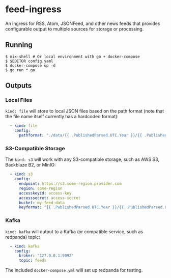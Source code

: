 # feed-ingress

An ingress for RSS, Atom, JSONFeed, and other news feeds that provides configurable output to multiple sources for storage or processing.

## Running

```shell
$ nix-shell # Or local environment with go + docker-compose
$ $EDITOR config.yaml
$ docker-compose up -d
$ go run *.go
```


## Outputs

### Local Files

`kind: file` will store to local JSON files based on the path format (note that the file name itself currently has a hardcoded format):

```yaml
  - kind: file
    config:
      pathformat: "./data/{{ .PublishedParsed.UTC.Year }}/{{ .PublishedParsed.UTC.Month }}/{{ .PublishedParsed.UTC.Day }}"
```

### S3-Compatible Storage

The `kind: s3` will work with any S3-compatible storage, such as AWS S3, Backblaze B2, or MinIO:

```yaml
  - kind: s3
    config:
      endpoint: https://s3.some-region.provider.com
      region: some-region
      accesskeyid: access-key
      accesssecret: access-secret
      bucket: my-feed-data
      keyformat: "{{ .PublishedParsed.UTC.Year }}/{{ .PublishedParsed.UTC.Month }}/{{ .PublishedParsed.UTC.Day }}"
```

### Kafka

`kind: kafka` will output to a Kafka (or compatible service, such as redpanda) topic:

```yaml
  - kind: kafka
    config:
      broker: "127.0.0.1:9092"
      topic: feeds
```

The included `docker-compose.yml` will set up redpanda for testing.